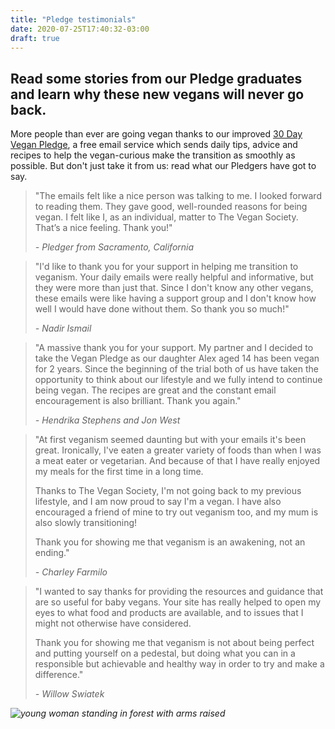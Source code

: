 ```yaml
---
title: "Pledge testimonials"
date: 2020-07-25T17:40:32-03:00
draft: true
---
```

## Read some stories from our Pledge graduates and learn why these new vegans will never go back.

More people than ever are going vegan thanks to our improved [30 Day Vegan Pledge](https://www.vegansociety.com/pledge), a free email service which sends daily tips, advice and recipes to help the vegan-curious make the transition as smoothly as possible. But don't just take it from us: read what our Pledgers have got to say.

> "The emails felt like a nice person was talking to me. I looked forward to reading them. They gave good, well-rounded reasons for being vegan. I felt like I, as an individual, matter to The Vegan Society. That’s a nice feeling. Thank you!"
>
> *- Pledger from Sacramento, California*

> "I'd like to thank you for your support in helping me transition to veganism. Your daily emails were really helpful and informative, but they were more than just that. Since I don't know any other vegans, these emails were like having a support group and I don't know how well I would have done without them. So thank you so much!"
>
> *- Nadir Ismail*

> "A massive thank you for your support. My partner and I decided to take the Vegan Pledge as our daughter Alex aged 14‎ has been vegan for 2 years. Since the beginning of the trial both of us have taken the opportunity to think about our lifestyle and we fully intend to continue being vegan. The recipes are great and the constant email encouragement is also brilliant. Thank you again."
>
> *- Hendrika Stephens and Jon West*

> "At first veganism seemed daunting but with your emails it's been great. Ironically, I've eaten a greater variety of foods than when I was a meat eater or vegetarian. And because of that I have really enjoyed my meals for the first time in a long time.
>
> Thanks to The Vegan Society, I'm not going back to my previous lifestyle, and I am now proud to say I'm a vegan. I have also encouraged a friend of mine to try out veganism too, and my mum is also slowly transitioning!
>
> Thank you for showing me that veganism is an awakening, not an ending."
>
> *- Charley Farmilo*

> "I wanted to say thanks for providing the resources and guidance that are so useful for baby vegans. Your site has really helped to open my eyes to what food and products are available, and to issues that I might not otherwise have considered.
>
> Thank you for showing me that veganism is not about being perfect and putting yourself on a pedestal, but doing what you can in a responsible but achievable and healthy way in order to try and make a difference."
>
> *- Willow Swiatek*

*![young woman standing in forest with arms raised](https://www.vegansociety.com/sites/default/files/uploads/Young%20woman%20enjoying%20nature%20in%20a%20forest%20with%20arms%20raised%20in%20the%20air%20looking%20up.jpg)*